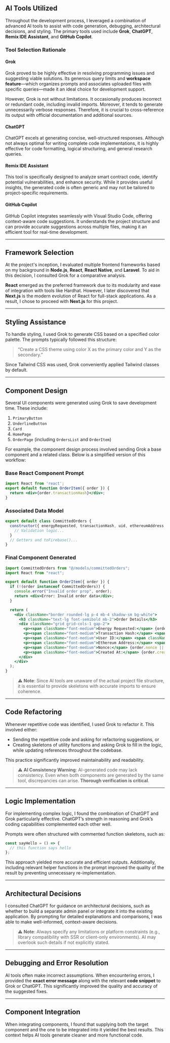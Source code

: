## AI Tools Utilized

Throughout the development process, I leveraged a combination of advanced AI tools to assist with code generation, debugging, architectural decisions, and styling. The primary tools used include **Grok**, **ChatGPT**, **Remix IDE Assistant**, and **GitHub Copilot**.

### Tool Selection Rationale

#### **Grok**

Grok proved to be highly effective in resolving programming issues and suggesting viable solutions. Its generous query limits and **workspace feature**—which organizes prompts and associates uploaded files with specific queries—made it an ideal choice for development support.

However, Grok is not without limitations. It occasionally produces incorrect or redundant code, including invalid imports. Moreover, it tends to generate unnecessarily verbose responses. Therefore, it is crucial to cross-reference its output with official documentation and additional sources.

#### **ChatGPT**

ChatGPT excels at generating concise, well-structured responses. Although not always optimal for writing complete code implementations, it is highly effective for code formatting, logical structuring, and general research queries.

#### **Remix IDE Assistant**

This tool is specifically designed to analyze smart contract code, identify potential vulnerabilities, and enhance security. While it provides useful insights, the generated code is often generic and may not be tailored to project-specific requirements.

#### **GitHub Copilot**

GitHub Copilot integrates seamlessly with Visual Studio Code, offering context-aware code suggestions. It understands the project structure and can provide accurate suggestions across multiple files, making it an efficient tool for real-time development.

---

## Framework Selection

At the project's inception, I evaluated multiple frontend frameworks based on my background in **Node.js**, **React**, **React Native**, and **Laravel**. To aid in this decision, I consulted Grok for a comparative analysis.

**React** emerged as the preferred framework due to its modularity and ease of integration with tools like Hardhat. However, I later discovered that **Next.js** is the modern evolution of React for full-stack applications. As a result, I chose to proceed with **Next.js** for this project.

---

## Styling Assistance

To handle styling, I used Grok to generate CSS based on a specified color palette. The prompts typically followed this structure:

> “Create a CSS theme using color X as the primary color and Y as the secondary.”

Since Tailwind CSS was used, Grok conveniently applied Tailwind classes by default.

---

## Component Design

Several UI components were generated using Grok to save development time. These include:

1. `PrimaryButton`
2. `UnderlineButton`
3. `Card`
4. `HomePage`
5. `OrderPage` (including `OrdersList` and `OrderItem`)

For example, the component design process involved sending Grok a base component and a related class. Below is a simplified version of this workflow:

### Base React Component Prompt

```jsx
import React from 'react';
export default function OrderItem({ order }) {
  return <div>{order.transactionHash}</div>;
}
```

### Associated Data Model

```js
export default class CommittedOrders {
  constructor({ energyRequested, transactionHash, uid, ethereumAddress, nonce, createdAt }) {
    // Validation logic...
  }
  // Getters and toFirebase()...
}
```

### Final Component Generated

```jsx
import CommittedOrders from "@/models/committedOrders";
import React from "react";

export default function OrderItem({ order }) {
  if (!(order instanceof CommittedOrders)) {
    console.error("Invalid order prop", order);
    return <div>Error: Invalid order data</div>;
  }

  return (
    <div className="border rounded-lg p-4 mb-4 shadow-sm bg-white">
      <h3 className="text-lg font-semibold mb-2">Order Details</h3>
      <div className="grid grid-cols-1 gap-2">
        <p><span className="font-medium">Energy Requested:</span> {order.energyRequested} kWh</p>
        <p><span className="font-medium">Transaction Hash:</span> <span className="font-mono break-all">{order.transactionHash}</span></p>
        <p><span className="font-medium">User ID:</span> <span className="font-mono">{order.uid}</span></p>
        <p><span className="font-medium">Ethereum Address:</span> <span className="font-mono break-all">{order.ethereumAddress}</span></p>
        <p><span className="font-medium">Nonce:</span> {order.nonce || "N/A"}</p>
        <p><span className="font-medium">Created At:</span> {order.createdAt.toLocaleString()}</p>
      </div>
    </div>
  );
}
```

> ⚠️ **Note**: Since AI tools are unaware of the actual project file structure, it is essential to provide skeletons with accurate imports to ensure coherence.

---

## Code Refactoring

Whenever repetitive code was identified, I used Grok to refactor it. This involved either:

* Sending the repetitive code and asking for refactoring suggestions, or
* Creating skeletons of utility functions and asking Grok to fill in the logic, while updating references throughout the codebase.

This practice significantly improved maintainability and readability.

> ⚠️ **AI Consistency Warning**: AI-generated code may lack consistency. Even when both components are generated by the same tool, discrepancies can arise. **Thorough verification is critical**.

---

## Logic Implementation

For implementing complex logic, I found the combination of ChatGPT and Grok particularly effective. ChatGPT’s strength in reasoning and Grok’s coding capabilities complemented each other well.

Prompts were often structured with commented function skeletons, such as:

```js
const sayHello = () => {
  // this function says hello
};
```

This approach yielded more accurate and efficient outputs. Additionally, including relevant helper functions in the prompt improved the quality of the result by preventing unnecessary re-implementation.

---

## Architectural Decisions

I consulted ChatGPT for guidance on architectural decisions, such as whether to build a separate admin panel or integrate it into the existing application. By prompting for detailed explanations and comparisons, I was able to make well-informed, context-aware decisions.

> ⚠️ **Note**: Always specify any limitations or platform constraints (e.g., library compatibility with SSR or client-only environments). AI may overlook such details if not explicitly stated.

---

## Debugging and Error Resolution

AI tools often make incorrect assumptions. When encountering errors, I provided the **exact error message** along with the relevant **code snippet** to Grok or ChatGPT. This significantly improved the quality and accuracy of the suggested fixes.

---

## Component Integration

When integrating components, I found that supplying both the target component and the one to be integrated into it yielded the best results. This context helps AI tools generate cleaner and more functional code.
